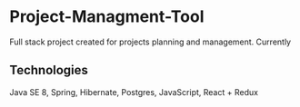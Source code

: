 # Project-Managment-Tool
Full stack project created for projects planning and management.
Currently 
## Technologies
Java SE 8,
Spring,
Hibernate,
Postgres,
JavaScript,
React + Redux
